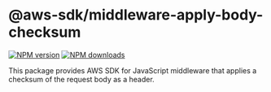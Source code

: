 # @aws-sdk/middleware-apply-body-checksum

[![NPM version](https://img.shields.io/npm/v/@aws-sdk/middleware-apply-body-checksum/preview.svg)](https://www.npmjs.com/package/@aws-sdk/middleware-apply-body-checksum)
[![NPM downloads](https://img.shields.io/npm/dm/@aws-sdk/middleware-apply-body-checksum.svg)](https://www.npmjs.com/package/@aws-sdk/middleware-apply-body-checksum)

This package provides AWS SDK for JavaScript middleware that applies a checksum
of the request body as a header.
